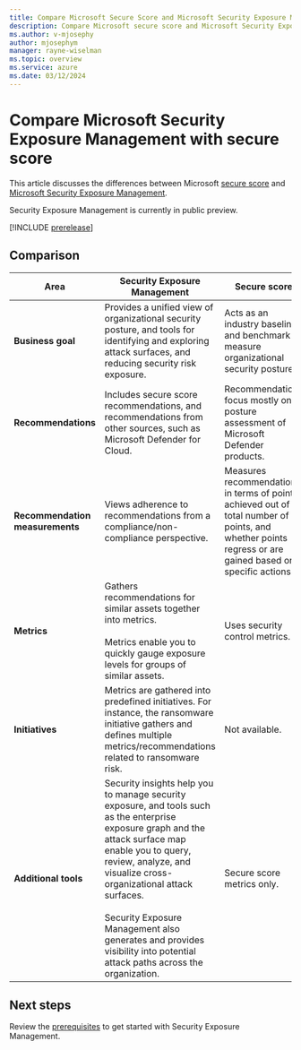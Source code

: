 ```yaml
---
title: Compare Microsoft Secure Score and Microsoft Security Exposure Management 
description: Compare Microsoft secure score and Microsoft Security Exposure Management.
ms.author: v-mjosephy
author: mjosephym
manager: rayne-wiselman
ms.topic: overview
ms.service: azure
ms.date: 03/12/2024
---
```


# Compare Microsoft Security Exposure Management with secure score

This article discusses the differences between Microsoft [secure score](/microsoft-365/security/defender/microsoft-secure-score) and [Microsoft Security Exposure Management](microsoft-security-exposure-management.md).

Security Exposure Management is currently in public preview.

[!INCLUDE [prerelease](../includes//prerelease.md)]

## Comparison

**Area** | **Security Exposure Management** | **Secure score**
--- | --- | ---
**Business goal** | Provides a unified view of organizational security posture, and tools for identifying and exploring attack surfaces, and reducing security risk exposure. | Acts as an industry baseline and benchmark to measure organizational security posture.
**Recommendations** | Includes secure score recommendations, and recommendations from other sources, such as Microsoft Defender for Cloud. | Recommendations focus mostly on posture assessment of Microsoft Defender products.
**Recommendation measurements** | Views adherence to recommendations from a compliance/non-compliance perspective. | Measures recommendations in terms of points achieved out of a total number of points, and whether points regress or are gained based on specific actions.
**Metrics** | Gathers recommendations for similar assets together into metrics.<br/><br/>Metrics enable you to quickly gauge exposure levels for groups of similar assets. | Uses security control metrics.
**Initiatives** | Metrics are gathered into predefined initiatives. For instance, the ransomware initiative gathers and defines multiple metrics/recommendations related to ransomware risk. |  Not available.
**Additional tools** |  Security insights help you to manage security exposure, and tools such as the enterprise exposure graph and the attack surface map enable you to query, review, analyze, and visualize cross-organizational attack surfaces.</br></br> Security Exposure Management also generates and provides visibility into potential attack paths across the organization. | Secure score metrics only.

## Next steps

Review the [prerequisites](prerequisites.md) to get started with Security Exposure Management.